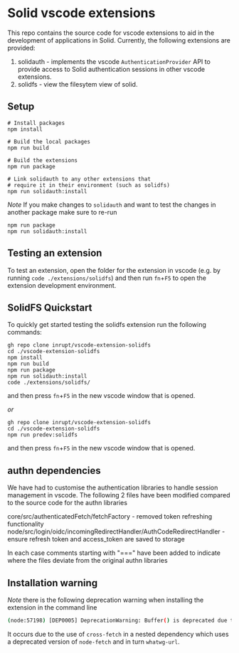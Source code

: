 # Solid vscode extensions

This repo contains the source code for vscode extensions to aid in the development of applications in Solid. Currently, the following extensions are provided:

1. solidauth - implements the vscode `AuthenticationProvider` API to provide access to Solid authentication sessions in other vscode extensions.
2. solidfs - view the filesytem view of solid.

## Setup

```shell
# Install packages
npm install

# Build the local packages
npm run build

# Build the extensions
npm run package

# Link solidauth to any other extensions that
# require it in their environment (such as solidfs)
npm run solidauth:install
```

_Note_ If you make changes to `solidauth` and want to test the changes in another package make sure to re-run

```shell
npm run package
npm run solidauth:install
```

## Testing an extension

To test an extension, open the folder for the extension in vscode (e.g. by running `code ./extensions/solidfs`) and
then run `fn`+`F5` to open the extension development environment.

## SolidFS Quickstart

To quickly get started testing the solidfs extension run the following commands:

```shell
gh repo clone inrupt/vscode-extension-solidfs
cd ./vscode-extension-solidfs
npm install
npm run build
npm run package
npm run solidauth:install
code ./extensions/solidfs/
```

and then press `fn`+`F5` in the new vscode window that is opened.

_or_

```shell
gh repo clone inrupt/vscode-extension-solidfs
cd ./vscode-extension-solidfs
npm run predev:solidfs
```

and then press `fn`+`F5` in the new vscode window that is opened.

## authn dependencies

We have had to customise the authentication libraries to handle session management in vscode. The following 2 files
have been modified compared to the source code for the authn libraries

core/src/authenticatedFetch/fetchFactory - removed token refreshing functionality
node/src/login/oidc/incomingRedirectHandler/AuthCodeRedirectHandler -
ensure refresh token and access_token are saved to storage

In each case comments starting with "===" have been added to indicate where the files deviate from the original authn
libraries

## Installation warning

_Note_ there is the following deprecation warning when installing the extension in the command line

```bash
(node:57198) [DEP0005] DeprecationWarning: Buffer() is deprecated due to security and usability issues. Please use the Buffer.alloc(), Buffer.allocUnsafe(), or Buffer.from() methods instead.
```

It occurs due to the use of `cross-fetch` in a nested dependency which uses a deprecated version of `node-fetch` and in turn `whatwg-url`.

